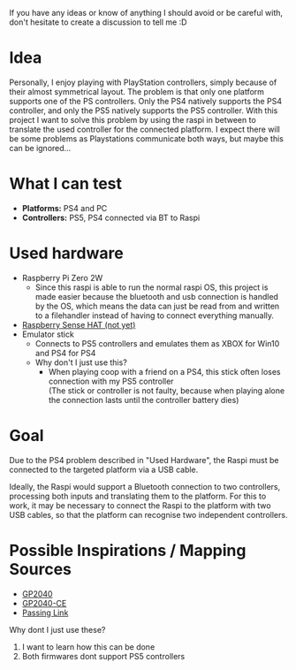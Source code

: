 If you have any ideas or know of anything I should avoid or be careful with, don't hesitate to create a discussion to tell me :D

# Idea

Personally, I enjoy playing with PlayStation controllers, simply because of their almost symmetrical layout.
The problem is that only one platform supports one of the PS controllers. Only the PS4 natively supports the PS4 controller, and only the PS5 natively supports the PS5 controller. 
With this project I want to solve this problem by using the raspi in between to translate the used controller for the connected platform.
I expect there will be some problems as Playstations communicate both ways, but maybe this can be ignored...


# What I can test
- **Platforms:** PS4 and PC
- **Controllers:** PS5, PS4 connected via BT to Raspi
 
# Used hardware
- Raspberry Pi Zero 2W
  - Since this raspi is able to run the normal raspi OS, this project is made easier because the bluetooth and usb connection is handled by the OS, which means the data can just be read from and written to a filehandler instead of having to connect everything manually.
- [Raspberry Sense HAT (not yet)](https://www.raspberrypi.com/products/sense-hat)
- Emulator stick
  - Connects to PS5 controllers and emulates them as XBOX for Win10 and PS4 for PS4
  - Why don't I just use this?
    - When playing coop with a friend on a PS4, this stick often loses connection with my PS5 controller <br>
(The stick or controller is not faulty, because when playing alone the connection lasts until the controller battery dies)

# Goal
Due to the PS4 problem described in "Used Hardware", the Raspi must be connected to the targeted platform via a USB cable.

Ideally, the Raspi would support a Bluetooth connection to two controllers, processing both inputs and translating them to the platform. For this to work, it may be necessary to connect the Raspi to the platform with two USB cables, so that the platform can recognise two independent controllers.

# Possible Inspirations / Mapping Sources
- [GP2040](https://github.com/FeralAI/GP2040)
- [GP2040-CE](https://github.com/OpenStickCommunity/GP2040-CE)
- [Passing Link](https://github.com/passinglink/passinglink)

Why dont I just use these?
1. I want to learn how this can be done
2. Both firmwares dont support PS5 controllers
